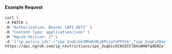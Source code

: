 <!-- Code generated for API Clients. DO NOT EDIT. -->

#### Example Request

```bash
curl \
-X PATCH \
-H "Authorization: Bearer {API_KEY}" \
-H "Content-Type: application/json" \
-H "Ngrok-Version: 2" \
-d '{"ip_policy_ids":["ipp_2uqkibk3MhWCHbjKPiia7nPFXtk","ipp_2uqkiX8azfD9SnA83iaZZAOPxx2"]}' \
https://api.ngrok.com/ip_restrictions/ipx_2uqkicXCbU2CClDXxWH6fqdENIw
```

